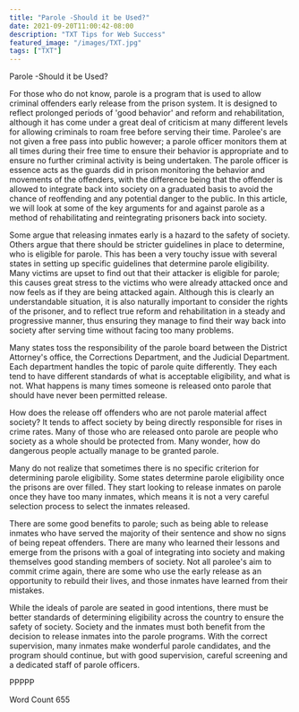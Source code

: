 ```yaml
---
title: "Parole -Should it be Used?"
date: 2021-09-20T11:00:42-08:00
description: "TXT Tips for Web Success"
featured_image: "/images/TXT.jpg"
tags: ["TXT"]
---
```


Parole -Should it be Used?

For those who do not know, parole is a program that is used to allow criminal offenders early release from the prison system.  It is designed to reflect prolonged periods of 'good behavior' and reform and rehabilitation, although it has come under a great deal of criticism at many different levels for allowing criminals to roam free before serving their time.  Parolee's are not given a free pass into public however; a parole officer monitors them at all times during their free time to ensure their behavior is appropriate and to ensure no further criminal activity is being undertaken.  The parole officer is essence acts as the guards did in prison monitoring the behavior and movements of the offenders, with the difference being that the offender is allowed to integrate back into society on a graduated basis to avoid the chance of reoffending and any potential danger to the public.  In this article, we will look at some of the key arguments for and against parole as a method of rehabilitating and reintegrating prisoners back into society.

Some argue that releasing inmates early is a hazard to the safety of society.  Others argue that there should be stricter guidelines in place to determine, who is eligible for parole.  This has been a very touchy issue with several states in setting up specific guidelines that determine parole eligibility.  Many victims are upset to find out that their attacker is eligible for parole; this causes great stress to the victims who were already attacked once and now feels as if they are being attacked again.  Although this is clearly an understandable situation, it is also naturally important to consider the rights of the prisoner, and to reflect true reform and rehabilitation in a steady and progressive manner, thus ensuring they manage to find their way back into society after serving time without facing too many problems.

Many states toss the responsibility of the parole board between the District Attorney's office, the Corrections Department, and the Judicial Department.  Each department handles the topic of parole quite differently.  They each tend to have different standards of what is acceptable eligibility, and what is not.  What happens is many times someone is released onto parole that should have never been permitted release.  

How does the release off offenders who are not parole material affect society?  It tends to affect society by being directly responsible for rises in crime rates.  Many of those who are released onto parole are people who society as a whole should be protected from.  Many wonder, how do dangerous people actually manage to be granted parole.  

Many do not realize that sometimes there is no specific criterion for determining parole eligibility.  Some states determine parole eligibility once the prisons are over filled.  They start looking to release inmates on parole once they have too many inmates, which means it is not a very careful selection process to select the inmates released.  

There are some good benefits to parole; such as being able to release inmates who have served the majority of their sentence and show no signs of being repeat offenders.  There are many who learned their lessons and emerge from the prisons with a goal of integrating into society and making themselves good standing members of society.  Not all parolee's aim to commit crime again, there are some who use the early release as an opportunity to rebuild their lives, and those inmates have learned from their mistakes.  

While the ideals of parole are seated in good intentions, there must be better standards of determining eligibility across the country to ensure the safety of society.  Society and the inmates must both benefit from the decision to release inmates into the parole programs.  With the correct supervision, many inmates make wonderful parole candidates, and the program should continue, but with good supervision, careful screening and a dedicated staff of parole officers. 

PPPPP

Word Count 655

